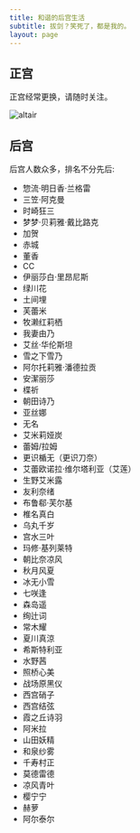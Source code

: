 ```yaml
---
title: 和谐的后宫生活
subtitle: 拔剑？笑死了，都是我的。
layout: page
---
```


## <span>正宫</span>

正宫经常更换，请随时关注。

![altair](https://i.loli.net/2017/09/02/59aa9b2fe0303.jpg)

## <span>后宫</span>

后宫人数众多，排名不分先后:

- 惣流·明日香·兰格雷
- 三笠·阿克曼
- 时崎狂三
- 梦梦·贝莉雅·戴比路克
- 加贺
- 赤城
- 董香
- CC
- 伊丽莎白·里昂尼斯
- 绿川花
- 土间埋
- 芙蕾米
- 牧濑红莉栖
- 我妻由乃
- 艾丝·华伦斯坦
- 雪之下雪乃
- 阿尔托莉雅·潘德拉贡
- 安潔丽莎
- 楪祈
- 朝田诗乃
- 亚丝娜
- 无名
- 艾米莉娅炭
- 蕾姆/拉姆
- 更识楯无（更识刀奈）
- 艾蕾欧诺拉·维尔塔利亚（艾莲）
- 生野艾米露
- 友利奈绪
- 布鲁郗·芙尔基
- 椎名真白
- 乌丸千岁
- 宫水三叶
- 玛修·基列莱特
- 朝比奈凉风
- 秋月风夏
- 冰无小雪
- 七咲逢
- 森岛遥
- 绚辻词
- 常木耀
- 夏川真涼
- 希斯特利亚
- 水野茜
- 照桥心美
- 战场原黑仪
- 西宫硝子
- 西宫结弦
- 霞之丘诗羽
- 阿米拉
- 山田妖精
- 和泉纱雾
- 千寿村正
- 莫德雷德
- 凉风青叶
- 樱宁宁
- 赫萝
- 阿尔泰尔
